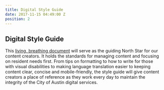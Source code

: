 ```yaml
---
title: Digital Style Guide
date: 2017-11-15 04:49:00 Z
position: 2
---
```


## Digital Style Guide

This [living, breathing document](https://cityofaustin.github.io/digital-services-style-guide/introduction/) will serve as the guiding North Star for our content creators. It holds the standards for managing content and focusing on resident needs first. From tips on formatting to how to write for those with visual disabilities to making language translation easier to keeping content clear, concise and mobile-friendly, the style guide will give content creators a place of reference as they work every day to maintain the integrity of the City of Austin digital services. 